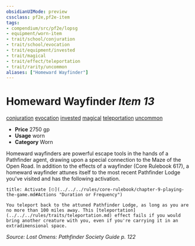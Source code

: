 ```yaml
---
obsidianUIMode: preview
cssclass: pf2e,pf2e-item
tags:
- compendium/src/pf2e/lopsg
- equipment/worn-item
- trait/school/conjuration
- trait/school/evocation
- trait/equipment/invested
- trait/magical
- trait/effect/teleportation
- trait/rarity/uncommon
aliases: ["Homeward Wayfinder"]
---
```

# Homeward Wayfinder *Item 13*  
[conjuration](conjuration.md)  [evocation](evocation.md)  [invested](invested.md)  [magical](magical.md)  [teleportation](teleportation.md)  [uncommon](uncommon.md)  

- **Price** 2750 gp
- **Usage** worn
- **Category** Worn

Homeward wayfinders are powerful escape tools in the hands of a Pathfinder agent, drawing upon a special connection to the Maze of the Open Road. In addition to the effects of a wayfinder (Core Rulebook 617), a homeward wayfinder attunes itself to the most recent Pathfinder Lodge you've visited and has the following activation.

```ad-embed-ability
title: Activate [⏲](../../../rules/core-rulebook/chapter-9-playing-the-game.md#Actions "Duration or Frequency")

You teleport back to the attuned Pathfinder Lodge, as long as you are no more than 100 miles away. This [teleportation](../../../rules/traits/teleportation.md) effect fails if you would bring another creature with you, even if you're carrying it in an extradimensional space.
```

*Source: Lost Omens: Pathfinder Society Guide p. 122*
